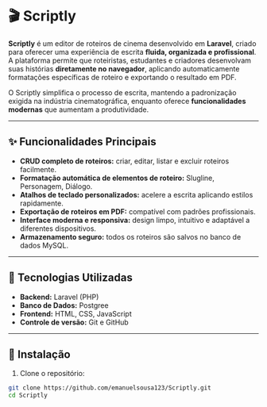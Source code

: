 # 🎬 Scriptly

**Scriptly** é um editor de roteiros de cinema desenvolvido em **Laravel**, criado para oferecer uma experiência de escrita **fluida, organizada e profissional**.  
A plataforma permite que roteiristas, estudantes e criadores desenvolvam suas histórias **diretamente no navegador**, aplicando automaticamente formatações específicas de roteiro e exportando o resultado em PDF.

O Scriptly simplifica o processo de escrita, mantendo a padronização exigida na indústria cinematográfica, enquanto oferece **funcionalidades modernas** que aumentam a produtividade.

---

## ✨ Funcionalidades Principais

- **CRUD completo de roteiros:** criar, editar, listar e excluir roteiros facilmente.  
- **Formatação automática de elementos de roteiro:** Slugline, Personagem, Diálogo.  
- **Atalhos de teclado personalizados:** acelere a escrita aplicando estilos rapidamente.  
- **Exportação de roteiros em PDF:** compatível com padrões profissionais.  
- **Interface moderna e responsiva:** design limpo, intuitivo e adaptável a diferentes dispositivos.  
- **Armazenamento seguro:** todos os roteiros são salvos no banco de dados MySQL.

---

## 🧩 Tecnologias Utilizadas

- **Backend:** Laravel (PHP)  
- **Banco de Dados:** Postgree  
- **Frontend:** HTML, CSS, JavaScript  
- **Controle de versão:** Git e GitHub  

---

## 🚀 Instalação

1. Clone o repositório:
```bash
git clone https://github.com/emanuelsousa123/Scriptly.git
cd Scriptly
